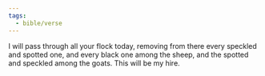```yaml
---
tags:
  - bible/verse
---
```

I will pass through all your flock today, removing from there every speckled and spotted one, and every black one among the sheep, and the spotted and speckled among the goats. This will be my hire.